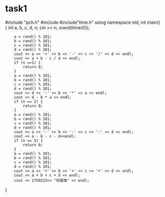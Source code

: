 # task1
#include "pch.h"
#include <iostream>
#include"time.h"
using namespace std;
int main()
{
	int a, b, c, d, n;
	cin >> n;
	srand(time(0));
	
		a = rand() % 101;
		b = rand() % 101;
		c = rand() % 101;
		d = rand() % 101;
		cout << a << '+' << b << '-' << c << '/' << d << endl;
		cout << a + b - c / d << endl;
		if (n ==1) {
			return 0;
		}
		a = rand() % 101;
		b = rand() % 101;
		c = rand() % 101;
		d = rand() % 101;
		cout << d << '-' << b << '*' << a << endl;
		cout << d - b * a << endl;
		if (n == 2) {
			return 0;
		}
		a = rand() % 101;
		b = rand() % 101;
		c = rand() % 101;
		d = rand() % 101;
		cout << a << '-' << b << '-' << c << '-' << d << endl;
		cout << a - b - c - d<<endl;
		if (n == 3) {
			return 0;
		}
		a = rand() % 101;
		b = rand() % 101;
		c = rand() % 101;
		d = rand() % 101;
		cout << a << '+' << b << '+' << c << '+' << d << endl;
		cout << a + b + c + d << endl;
		cout << 1750223<< "何韫惟" << endl;
	
}
